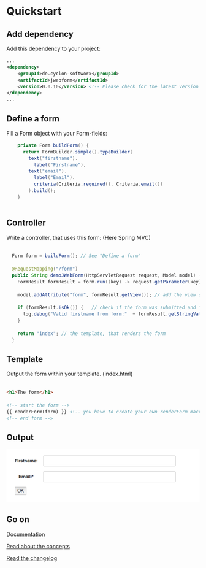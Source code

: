 # Quickstart


## Add dependency

Add this dependency to your project:

```xml
...
<dependency>
    <groupId>de.cyclon-softworx</groupId>
    <artifactId>jwebform</artifactId>
    <version>0.0.10</version> <!-- Please check for the latest version on maven central or in the changelog! -->
</dependency>
...
```

## Define a form

Fill a Form object with your Form-fields:


```Java
    private Form buildForm() {
      return FormBuilder.simple().typeBuilder(
        text("firstname").
          label("Firstname"), 
        text("email").
          label("Email").
          criteria(Criteria.required(), Criteria.email())
        ).build();
    }
    
```


## Controller

Write a controller, that uses this form: (Here Spring MVC)

```Java

  Form form = buildForm(); // See "Define a form"

  @RequestMapping("/form")
  public String demoJWebForm(HttpServletRequest request, Model model) {
    FormResult formResult = form.run((key) -> request.getParameter(key)); // pass the request-params via lambda 
    
    model.addAttribute("form", formResult.getView()); // add the view object to the model
    
    if (formResult.isOk()) {   // check if the form was submitted and is valid
      log.debug("Valid firstname from form:"  + formResult.getStringValue("firstname"));   // if everything was okay, we can get the values from the form
    }
    
    return "index"; // the template, that renders the form
  }

```

## Template

Output the form within your template. (index.html)


```html

<h1>The form</h1>

<!-- start the form -->
{{ renderForm(form) }} <!-- you have to create your own renderForm macro! -> see jWebFormTheme project -->
<!-- end form -->


```


## Output

![Form Example](form_example.png "Form example output")


## Go on

[Documentation](start.md)

[Read about the concepts](concept.md)

[Read the changelog](CHANGELOG.md)
